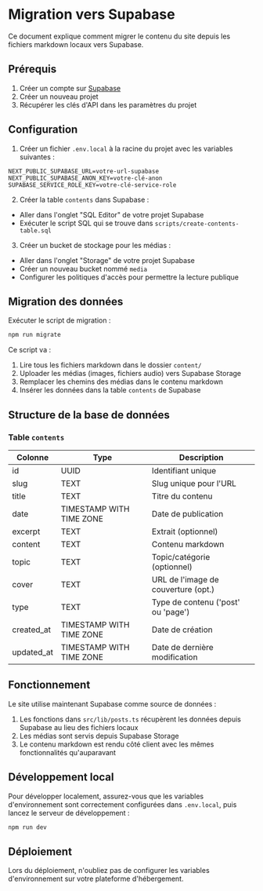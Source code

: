 # Migration vers Supabase

Ce document explique comment migrer le contenu du site depuis les fichiers markdown locaux vers Supabase.

## Prérequis

1. Créer un compte sur [Supabase](https://supabase.com)
2. Créer un nouveau projet
3. Récupérer les clés d'API dans les paramètres du projet

## Configuration

1. Créer un fichier `.env.local` à la racine du projet avec les variables suivantes :

```
NEXT_PUBLIC_SUPABASE_URL=votre-url-supabase
NEXT_PUBLIC_SUPABASE_ANON_KEY=votre-clé-anon
SUPABASE_SERVICE_ROLE_KEY=votre-clé-service-role
```

2. Créer la table `contents` dans Supabase :

- Aller dans l'onglet "SQL Editor" de votre projet Supabase
- Exécuter le script SQL qui se trouve dans `scripts/create-contents-table.sql`

3. Créer un bucket de stockage pour les médias :

- Aller dans l'onglet "Storage" de votre projet Supabase
- Créer un nouveau bucket nommé `media`
- Configurer les politiques d'accès pour permettre la lecture publique

## Migration des données

Exécuter le script de migration :

```bash
npm run migrate
```

Ce script va :
1. Lire tous les fichiers markdown dans le dossier `content/`
2. Uploader les médias (images, fichiers audio) vers Supabase Storage
3. Remplacer les chemins des médias dans le contenu markdown
4. Insérer les données dans la table `contents` de Supabase

## Structure de la base de données

### Table `contents`

| Colonne     | Type                    | Description                           |
|-------------|-------------------------|---------------------------------------|
| id          | UUID                    | Identifiant unique                    |
| slug        | TEXT                    | Slug unique pour l'URL                |
| title       | TEXT                    | Titre du contenu                      |
| date        | TIMESTAMP WITH TIME ZONE| Date de publication                   |
| excerpt     | TEXT                    | Extrait (optionnel)                   |
| content     | TEXT                    | Contenu markdown                      |
| topic       | TEXT                    | Topic/catégorie (optionnel)           |
| cover       | TEXT                    | URL de l'image de couverture (opt.)   |
| type        | TEXT                    | Type de contenu ('post' ou 'page')    |
| created_at  | TIMESTAMP WITH TIME ZONE| Date de création                      |
| updated_at  | TIMESTAMP WITH TIME ZONE| Date de dernière modification         |

## Fonctionnement

Le site utilise maintenant Supabase comme source de données :

1. Les fonctions dans `src/lib/posts.ts` récupèrent les données depuis Supabase au lieu des fichiers locaux
2. Les médias sont servis depuis Supabase Storage
3. Le contenu markdown est rendu côté client avec les mêmes fonctionnalités qu'auparavant

## Développement local

Pour développer localement, assurez-vous que les variables d'environnement sont correctement configurées dans `.env.local`, puis lancez le serveur de développement :

```bash
npm run dev
```

## Déploiement

Lors du déploiement, n'oubliez pas de configurer les variables d'environnement sur votre plateforme d'hébergement.
